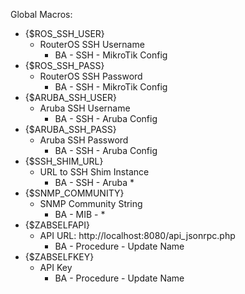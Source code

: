 Global Macros:

* {$ROS_SSH_USER}
  * RouterOS SSH Username
    * BA - SSH - MikroTik Config
* {$ROS_SSH_PASS}
  * RouterOS SSH Password
    * BA - SSH - MikroTik Config
* {$ARUBA_SSH_USER}
  * Aruba SSH Username
    * BA - SSH - Aruba Config
* {$ARUBA_SSH_PASS}
  * Aruba SSH Password
    * BA - SSH - Aruba Config
* {$SSH_SHIM_URL}
  * URL to SSH Shim Instance
    * BA - SSH - Aruba *
* {$SNMP_COMMUNITY}
  * SNMP Community String
    * BA - MIB - *
* {$ZABSELFAPI}
  * API URL: http://localhost:8080/api_jsonrpc.php
    * BA - Procedure - Update Name
* {$ZABSELFKEY}
  * API Key
    * BA - Procedure - Update Name

